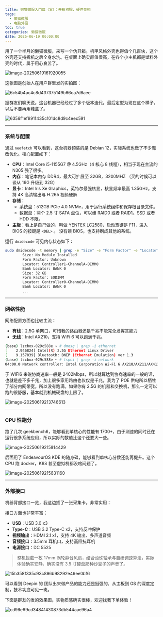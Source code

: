```yaml
---
title: 懒猫微服入门篇（零）：开箱初探，硬件亮相
tags:
  - 懒猫微服
  - 电脑外设
toc: true
categories: 懒猫微服
date: 2025-06-19 00:00:00
---
```


用了一个半月的懒猫微服，来写一个伪开箱。机甲风格外壳也得值个几百块，这个外壳还支持拆机之后全身水洗。在桌面上确实颜值很高，在各个小主机都是塑料外壳的时代，属于用心良苦了。

![image-20250619161920055](https://raw.githubusercontent.com/cloudsmithy/picgo-imh/master/image-20250619161920055.png)

这张图是创始人在用户群里发的实拍图：

![6c54b4ac4c8d437375149b66ca7d6aee](https://raw.githubusercontent.com/cloudsmithy/picgo-imh/master/6c54b4ac4c8d437375149b66ca7d6aee.jpg)

据群友们聊天说，这台机器已经经过了多个版本迭代，最后定型为现在这个样子。以后不要再用鞋盒了。

![6356f1ef9911435c101dc8d9c4eec591](https://raw.githubusercontent.com/cloudsmithy/picgo-imh/master/6356f1ef9911435c101dc8d9c4eec591.png)

---

<!-- more -->

### 系统与配置

通过 `neofetch` 可以看到，这台机器预装的是 Debian 12，实际系统也做了不少魔改优化。核心配置如下：

- **CPU**：Intel Core i5-1155G7 @ 4.5GHz（4 核心 8 线程），相当于现在主流的 N305 强了很多。
- **内存**：笔记本内存 DDR4，最大可扩展至 32GB，3200MHZ （买的时候可以谈从 16G 升级到 32G）
- **显卡**：Intel Iris Xe Graphics，英特尔最强核显，核显频率最高 1.35GHz，支持 4K 高清输出与 H.265 视频硬解
- **存储**：
  - 系统盘：512GB PCIe 4.0 NVMe，用于运行系统组件和保存根目录文件。
  - 数据盘：两个 2.5 寸 SATA 盘位，可以组 RAID0 或者 RAID1。SSD 或者 HDD 不限。
- **主板**：看上是自己做的，叫做 YENTEK LC2580，启动热键是 F11，进入 BIOS 的按键是 `<DEL>` 。 没有锁 BIOS，也支持刷成其他的系统。

运行 `dmidecode` 可见内存状态如下：

```bash
sudo dmidecode -t memory | grep -e "Size" -e "Form Factor" -e "Locator"
        Size: No Module Installed
        Form Factor: Unknown
        Locator: Controller1-ChannelA-DIMM0
        Bank Locator: BANK 0
        Size: 32 GB
        Form Factor: SODIMM
        Locator: Controller0-ChannelA-DIMM0
        Bank Locator: BANK 0
        ...
```

---

### 网络性能

网络配置方面也比较主流：

- **有线**：2.5G 单网口，可惜我的路由器还是千兆不能完全发挥其能力
- **无线**：Intel AX210，支持 WiFi 6 可以跑满千兆。

```bash
(base) lzcbox-029c588e ~ # dmesg | grep -i ethernet
[    2.946824] Intel(R) 2.5G Ethernet Linux Driver
[    9.157839] Bluetooth: BNEP (Ethernet Emulation) ver 1.3
(base) lzcbox-029c588e ~ # lspci | grep -i network
04:00.0 Network controller: Intel Corporation Wi-Fi 6 AX210/AX211/AX411 160MHz (rev 1a)
```

于 WIFI6 来说协商速率一般是 2402Mbps，所以就算达到协商速率的一般的话，也就是差不多千兆，加上很多家用路由也仅仅是千兆，我为了 POE 供电所以牺牲了部分内网带宽，所以没有跑满。如果你有 2.5G 的机器和交换机，那么一定可以跑的很舒服，基本就到机械硬盘的上限了。

![image-20250619213746613](https://raw.githubusercontent.com/cloudsmithy/picgo-imh/master/image-20250619213746613.png)

---

### CPU 性跑分

跑了几次 geekbench6，能够看到单核心的性能有 1700+，由于测速的同时还在运行很多系统应用，所以实际的数值比这个还要大一些。

![image-20250619215814429](https://raw.githubusercontent.com/cloudsmithy/picgo-imh/master/image-20250619215814429.png)

后面用了 EndeavourOS KDE 的随身碟，能够看到单核心分数还能再提升。这个 CPU 跑 docker，K8S 甚至虚拟机都没啥问题了。

![image-20250619215631160](https://raw.githubusercontent.com/cloudsmithy/picgo-imh/master/image-20250619215631160.png)

---

### 外部接口

机器背部接口一览，我这边插了一张采集卡，非常实用：

接口方面也非常丰富：

- **USB**：USB 3.0 x3
- **Type-C**：USB 3.2 Type-C x2，支持反冲保护
- **视频输出**：HDMI 2.1 x1，支持 4K 输出、多声道音频
- **音频接口**：3.5mm 耳机口，支持高阻抗耳机
- **电源接口**：DC 5525

> 整机搭载一枚 17mm 涡轮静音风扇，结合滚珠轴承与自研调速算法，实际体验确实安静，确实没有 3.5 寸硬盘那种炒豆子的声音了。

![15b358f335c93c896b98292e49ee0bf6](https://raw.githubusercontent.com/cloudsmithy/picgo-imh/master/15b358f335c93c896b98292e49ee0bf6.jpg)

可以看到 Deepin 的 团队出来做产品的能力还是挺强的，从主板到 OS 的深度定制，技术功底可见一斑。

下面是群友的发的效果图，实物质感确实很棒，欢迎找我下单体验！

![cd96e69cd34841430873db544aae96a4](https://raw.githubusercontent.com/cloudsmithy/picgo-imh/master/cd96e69cd34841430873db544aae96a4.png)
